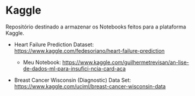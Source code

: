 # Kaggle

Repositório destinado a armazenar os Notebooks feitos para a plataforma Kaggle.

- Heart Failure Prediction Dataset: https://www.kaggle.com/fedesoriano/heart-failure-prediction
  
    - Meu Notebook: https://www.kaggle.com/guilhermetrevisan/an-lise-de-dados-ml-para-insufici-ncia-card-aca

- Breast Cancer Wisconsin (Diagnostic) Data Set: https://www.kaggle.com/uciml/breast-cancer-wisconsin-data
